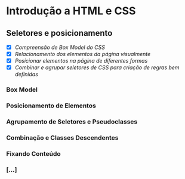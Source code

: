 # Introdução a HTML e CSS

## Seletores e posicionamento

- [X] _Compreensão de Box Model do CSS_
- [X] _Relacionamento dos elementos da página visualmente_
- [X] _Posicionar elementos na página de diferentes formas_
- [X] _Combinar e agrupar seletores de CSS para criação de regras bem definidas_

### Box Model
### Posicionamento de Elementos
### Agrupamento de Seletores e Pseudoclasses
### Combinação e Classes Descendentes
### Fixando Conteúdo

### [...]